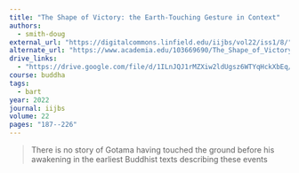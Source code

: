 ```yaml
---
title: "The Shape of Victory: the Earth-Touching Gesture in Context"
authors:
  - smith-doug
external_url: "https://digitalcommons.linfield.edu/iijbs/vol22/iss1/8/"
alternate_url: "https://www.academia.edu/103669690/The_Shape_of_Victory_the_Earth_Touching_Gesture_in_Context"
drive_links:
  - "https://drive.google.com/file/d/1ILnJQJ1rMZXiw2ldUgsz6WTYqHckXbEq/view?usp=drivesdk"
course: buddha
tags:
  - bart
year: 2022
journal: iijbs
volume: 22
pages: "187--226"
---
```


> There is no story of Gotama having touched the ground before his awakening in the earliest Buddhist texts describing these events
